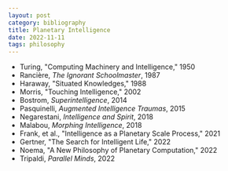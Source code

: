 ```yaml
---
layout: post
category: bibliography
title: Planetary Intelligence
date: 2022-11-11
tags: philosophy
---
```


* Turing, "Computing Machinery and Intelligence," 1950
* Rancière, *The Ignorant Schoolmaster*, 1987
* Haraway, "Situated Knowledges," 1988
* Morris, "Touching Intelligence," 2002
* Bostrom, *Superintelligence*, 2014
* Pasquinelli, *Augmented Intelligence Traumas*, 2015
* Negarestani, *Intelligence and Spirit*, 2018
* Malabou, *Morphing Intelligence*, 2018
* Frank, et al., "Intelligence as a Planetary Scale Process," 2021
* Gertner, "The Search for Intelligent Life," 2022
* Noema, "A New Philosophy of Planetary Computation," 2022
* Tripaldi, *Parallel Minds*, 2022
